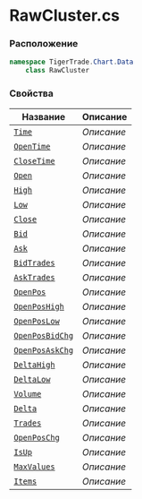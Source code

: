 
# RawCluster.cs
### Расположение
```csharp
namespace TigerTrade.Chart.Data  
    class RawCluster
```

### Свойства
| Название | Описание |
| --- | --- |
| [`Time`](./Свойства/Time.md) | *Описание* |
| [`OpenTime`](./Свойства/OpenTime.md) | *Описание* |
| [`CloseTime`](./Свойства/CloseTime.md) | *Описание* |
| [`Open`](./Свойства/Open.md) | *Описание* |
| [`High`](./Свойства/High.md) | *Описание* |
| [`Low`](./Свойства/Low.md) | *Описание* |
| [`Close`](./Свойства/Close.md) | *Описание* |
| [`Bid`](./Свойства/Bid.md) | *Описание* |
| [`Ask`](./Свойства/Ask.md) | *Описание* |
| [`BidTrades`](./Свойства/BidTrades.md) | *Описание* |
| [`AskTrades`](./Свойства/AskTrades.md) | *Описание* |
| [`OpenPos`](./Свойства/OpenPos.md) | *Описание* |
| [`OpenPosHigh`](./Свойства/OpenPosHigh.md) | *Описание* |
| [`OpenPosLow`](./Свойства/OpenPosLow.md) | *Описание* |
| [`OpenPosBidChg`](./Свойства/OpenPosBidChg.md) | *Описание* |
| [`OpenPosAskChg`](./Свойства/OpenPosAskChg.md) | *Описание* |
| [`DeltaHigh`](./Свойства/DeltaHigh.md) | *Описание* |
| [`DeltaLow`](./Свойства/DeltaLow.md) | *Описание* |
| [`Volume`](./Свойства/Volume.md) | *Описание* |
| [`Delta`](./Свойства/Delta.md) | *Описание* |
| [`Trades`](./Свойства/Trades.md) | *Описание* |
| [`OpenPosChg`](./Свойства/OpenPosChg.md) | *Описание* |
| [`IsUp`](./Свойства/IsUp.md) | *Описание* |
| [`MaxValues`](./Свойства/MaxValues.md) | *Описание* |
| [`Items`](./Свойства/Items.md) | *Описание* |
